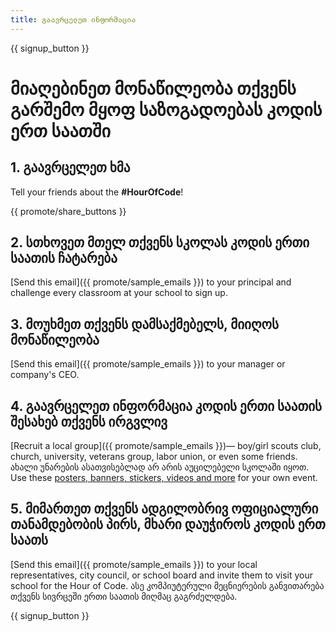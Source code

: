 ```yaml
---
title: გაავრცელეთ ინფორმაცია
---
```


{{ signup_button }}

# მიაღებინეთ მონაწილეობა თქვენს გარშემო მყოფ საზოგადოებას კოდის ერთ საათში

## 1. გაავრცელეთ ხმა

Tell your friends about the **#HourOfCode**!

{{ promote/share_buttons }}

## 2. სთხოვეთ მთელ თქვენს სკოლას კოდის ერთი საათის ჩატარება

[Send this email]({{ promote/sample_emails }}) to your principal and challenge every classroom at your school to sign up.

## 3. მოუხმეთ თქვენს დამსაქმებელს, მიიღოს მონაწილეობა

[Send this email]({{ promote/sample_emails }}) to your manager or company's CEO.

## 4. გაავრცელეთ ინფორმაცია კოდის ერთი საათის შესახებ თქვენს ირგვლივ

[Recruit a local group]({{ promote/sample_emails }})— boy/girl scouts club, church, university, veterans group, labor union, or even some friends. ახალი უნარების ასათვისებლად არ არის აუცილებელი სკოლაში იყოთ. Use these [posters, banners, stickers, videos and more](/promote/resources) for your own event.

## 5. მიმართეთ თქვენს ადგილობრივ ოფიციალური თანამდებობის პირს, მხარი დაუჭიროს კოდის ერთ საათს

[Send this email]({{ promote/sample_emails }}) to your local representatives, city council, or school board and invite them to visit your school for the Hour of Code. ასე კომპიუტერული მეცნიერების განვითარება თქვენს სივრცეში ერთი საათის მიღმაც გაგრძელდება.

{{ signup_button }}